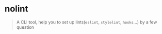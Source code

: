 # nolint

> A CLI tool, help you to set up lints(`eslint`, `stylelint`, `hooks`...) by a few question